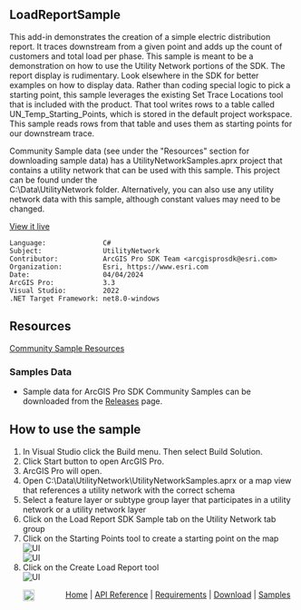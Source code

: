 ## LoadReportSample

<!-- TODO: Write a brief abstract explaining this sample -->
This add-in demonstrates the creation of a simple electric distribution report.  It traces downstream from a given point and adds up the count of customers and total load per phase.  This sample is meant to be a demonstration on how to use the Utility Network portions of the SDK.  The report display is rudimentary.  Look elsewhere in the SDK for better examples on how to display data.  Rather than coding special logic to pick a starting point, this sample leverages the existing Set Trace Locations tool that is included with the product.  That tool writes rows to a table called UN_Temp_Starting_Points, which is stored in the default project workspace.  This sample reads rows from that table and uses them as starting points for our downstream trace.  
  
Community Sample data (see under the "Resources" section for downloading sample data) has a UtilityNetworkSamples.aprx  project that contains a utility network that can be used with this sample.  This project can be found under the   
C:\Data\UtilityNetwork folder. Alternatively, you can also use any utility network data with this sample, although constant  values may need to be changed.  
  
  


<a href="https://pro.arcgis.com/en/pro-app/sdk/" target="_blank">View it live</a>

<!-- TODO: Fill this section below with metadata about this sample-->
```
Language:              C#
Subject:               UtilityNetwork
Contributor:           ArcGIS Pro SDK Team <arcgisprosdk@esri.com>
Organization:          Esri, https://www.esri.com
Date:                  04/04/2024
ArcGIS Pro:            3.3
Visual Studio:         2022
.NET Target Framework: net8.0-windows
```

## Resources

[Community Sample Resources](https://github.com/Esri/arcgis-pro-sdk-community-samples#resources)

### Samples Data

* Sample data for ArcGIS Pro SDK Community Samples can be downloaded from the [Releases](https://github.com/Esri/arcgis-pro-sdk-community-samples/releases) page.  

## How to use the sample
<!-- TODO: Explain how this sample can be used. To use images in this section, create the image file in your sample project's screenshots folder. Use relative url to link to this image using this syntax: ![My sample Image](FacePage/SampleImage.png) -->
1. In Visual Studio click the Build menu.  Then select Build Solution.
2. Click Start button to open ArcGIS Pro.  
3. ArcGIS Pro will open.  
4. Open C:\Data\UtilityNetwork\UtilityNetworkSamples.aprx or a map view that references a utility network with the correct schema  
5. Select a feature layer or subtype group layer that participates in a utility network or a utility network layer  
6. Click on the Load Report SDK Sample tab on the Utility Network tab group  
7. Click on the Starting Points tool to create a starting point on the map  
![UI](Screenshots/Screenshot1.png)  
![UI](Screenshots/Screenshot2.png)  
8. Click on the Create Load Report tool  
![UI](Screenshots/Screenshot3.png)  
  

<!-- End -->

&nbsp;&nbsp;&nbsp;&nbsp;&nbsp;&nbsp;<img src="https://esri.github.io/arcgis-pro-sdk/images/ArcGISPro.png"  alt="ArcGIS Pro SDK for Microsoft .NET Framework" height = "20" width = "20" align="top"  >
&nbsp;&nbsp;&nbsp;&nbsp;&nbsp;&nbsp;&nbsp;&nbsp;&nbsp;&nbsp;&nbsp;&nbsp;
[Home](https://github.com/Esri/arcgis-pro-sdk/wiki) | <a href="https://pro.arcgis.com/en/pro-app/latest/sdk/api-reference" target="_blank">API Reference</a> | [Requirements](https://github.com/Esri/arcgis-pro-sdk/wiki#requirements) | [Download](https://github.com/Esri/arcgis-pro-sdk/wiki#installing-arcgis-pro-sdk-for-net) | <a href="https://github.com/esri/arcgis-pro-sdk-community-samples" target="_blank">Samples</a>
